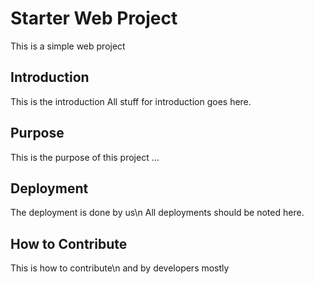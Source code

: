 # Starter Web Project
This is a simple web project

## Introduction
This is the introduction
All stuff for introduction goes here.

## Purpose
This is the purpose of this project ...

## Deployment
The deployment is done by us\n
All deployments should be noted here.

## How to Contribute
This is how to contribute\n
and by developers mostly
